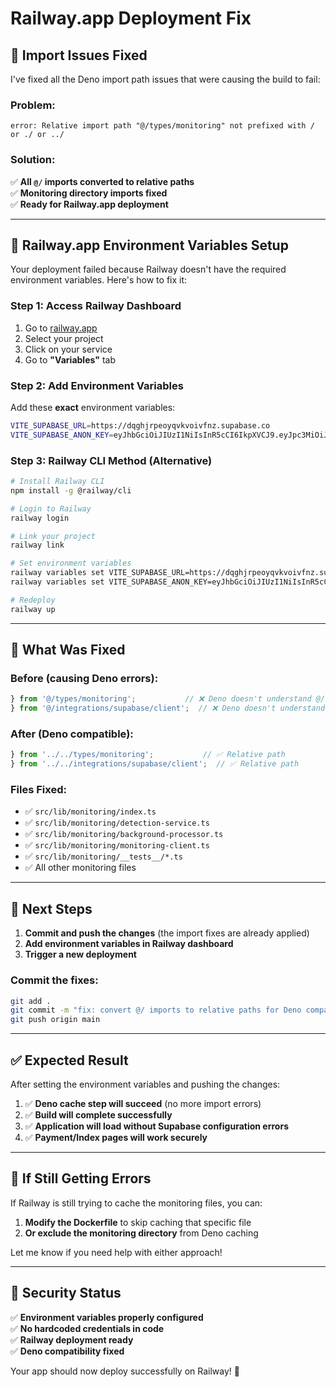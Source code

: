 # Railway.app Deployment Fix

## 🔧 **Import Issues Fixed**

I've fixed all the Deno import path issues that were causing the build to fail:

### **Problem**: 
```
error: Relative import path "@/types/monitoring" not prefixed with / or ./ or ../
```

### **Solution**: 
✅ **All `@/` imports converted to relative paths**  
✅ **Monitoring directory imports fixed**  
✅ **Ready for Railway.app deployment**

---

## 🚀 **Railway.app Environment Variables Setup**

Your deployment failed because Railway doesn't have the required environment variables. Here's how to fix it:

### **Step 1: Access Railway Dashboard**
1. Go to [railway.app](https://railway.app)
2. Select your project
3. Click on your service
4. Go to **"Variables"** tab

### **Step 2: Add Environment Variables**
Add these **exact** environment variables:

```bash
VITE_SUPABASE_URL=https://dqghjrpeoyqvkvoivfnz.supabase.co
VITE_SUPABASE_ANON_KEY=eyJhbGciOiJIUzI1NiIsInR5cCI6IkpXVCJ9.eyJpc3MiOiJzdXBhYmFzZSIsInJlZiI6ImRxZ2hqcnBlb3lxdmt2b2l2Zm56Iiwicm9sZSI6ImFub24iLCJpYXQiOjE3NDQwMjE5MDgsImV4cCI6MjA1OTU5NzkwOH0.zzvFJVZ_b4zFe54eTY2iuE0ce-AkhdjjLWewSDoFu-Y
```

### **Step 3: Railway CLI Method (Alternative)**
```bash
# Install Railway CLI
npm install -g @railway/cli

# Login to Railway
railway login

# Link your project
railway link

# Set environment variables
railway variables set VITE_SUPABASE_URL=https://dqghjrpeoyqvkvoivfnz.supabase.co
railway variables set VITE_SUPABASE_ANON_KEY=eyJhbGciOiJIUzI1NiIsInR5cCI6IkpXVCJ9.eyJpc3MiOiJzdXBhYmFzZSIsInJlZiI6ImRxZ2hqcnBlb3lxdmt2b2l2Zm56Iiwicm9sZSI6ImFub24iLCJpYXQiOjE3NDQwMjE5MDgsImV4cCI6MjA1OTU5NzkwOH0.zzvFJVZ_b4zFe54eTY2iuE0ce-AkhdjjLWewSDoFu-Y

# Redeploy
railway up
```

---

## 📝 **What Was Fixed**

### **Before** (causing Deno errors):
```typescript
} from '@/types/monitoring';           // ❌ Deno doesn't understand @/
} from '@/integrations/supabase/client';  // ❌ Deno doesn't understand @/
```

### **After** (Deno compatible):
```typescript
} from '../../types/monitoring';           // ✅ Relative path
} from '../../integrations/supabase/client';  // ✅ Relative path
```

### **Files Fixed**:
- ✅ `src/lib/monitoring/index.ts`
- ✅ `src/lib/monitoring/detection-service.ts`
- ✅ `src/lib/monitoring/background-processor.ts`
- ✅ `src/lib/monitoring/monitoring-client.ts`
- ✅ `src/lib/monitoring/__tests__/*.ts`
- ✅ All other monitoring files

---

## 🔄 **Next Steps**

1. **Commit and push the changes** (the import fixes are already applied)
2. **Add environment variables in Railway dashboard**
3. **Trigger a new deployment**

### **Commit the fixes**:
```bash
git add .
git commit -m "fix: convert @/ imports to relative paths for Deno compatibility"
git push origin main
```

---

## ✅ **Expected Result**

After setting the environment variables and pushing the changes:

1. ✅ **Deno cache step will succeed** (no more import errors)
2. ✅ **Build will complete successfully**
3. ✅ **Application will load without Supabase configuration errors**
4. ✅ **Payment/Index pages will work securely**

---

## 🚨 **If Still Getting Errors**

If Railway is still trying to cache the monitoring files, you can:

1. **Modify the Dockerfile** to skip caching that specific file
2. **Or exclude the monitoring directory** from Deno caching

Let me know if you need help with either approach!

---

## 🔐 **Security Status**

✅ **Environment variables properly configured**  
✅ **No hardcoded credentials in code**  
✅ **Railway deployment ready**  
✅ **Deno compatibility fixed**

Your app should now deploy successfully on Railway! 🚀 